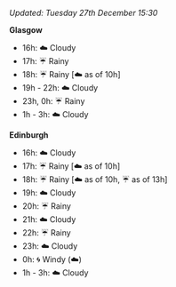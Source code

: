 *Updated: Tuesday 27th December 15:30*

**Glasgow**

* 16h: :cloud: Cloudy
* 17h: :umbrella: Rainy
* 18h: :umbrella: Rainy [:cloud: as of 10h]
* 19h - 22h: :cloud: Cloudy
* 23h, 0h: :umbrella: Rainy
* 1h - 3h: :cloud: Cloudy

**Edinburgh**

* 16h: :cloud: Cloudy
* 17h: :umbrella: Rainy [:cloud: as of 10h]
* 18h: :umbrella: Rainy [:cloud: as of 10h, :umbrella: as of 13h]
* 19h: :cloud: Cloudy
* 20h: :umbrella: Rainy
* 21h: :cloud: Cloudy
* 22h: :umbrella: Rainy
* 23h: :cloud: Cloudy
* 0h: :cyclone: Windy (:cloud:)
* 1h - 3h: :cloud: Cloudy
